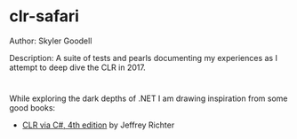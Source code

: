 # clr-safari
Author: Skyler Goodell

Description: A suite of tests and pearls documenting my experiences as I attempt to deep dive the CLR in 2017.

#

While exploring the dark depths of .NET I am drawing inspiration from some good books:
* <u>CLR via C#, 4th edition</u> by Jeffrey Richter


